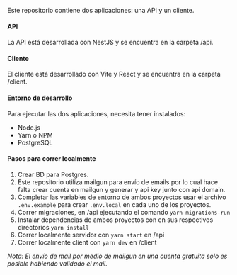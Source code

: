 Este repositorio contiene dos aplicaciones: una API y un cliente.

#### API
La API está desarrollada con NestJS y se encuentra en la carpeta /api.
#### Cliente
El cliente está desarrollado con Vite y React y se encuentra en la carpeta /client.

#### Entorno de desarrollo
Para ejecutar las dos aplicaciones, necesita tener instalados:

- Node.js
- Yarn o NPM
- PostgreSQL

#### Pasos para correr localmente

1. Crear BD para Postgres.
2. Este repositorio utiliza mailgun para envío de emails por lo cual hace falta crear cuenta en mailgun y generar y api key junto con api domain.
3. Completar las variables de entorno de ambos proyectos usar el archivo `.env.example` para crear `.env.local` en cada uno de los proyectos.
4. Correr migraciones, en /api ejecutando el comando `yarn migrations-run`
5. Instalar dependencias de ambos proyectos con en sus respectivos directorios `yarn install`
6. Correr localmente servidor con `yarn start` en /api
7. Correr localmente client con `yarn dev` en /client

_Nota: El envío de mail por medio de mailgun en una cuenta gratuita solo es posible habiendo validado el mail._
